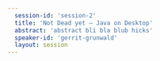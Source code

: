 ```yaml
---
  session-id: 'session-2'
  title: 'Not Dead yet – Java on Desktop'
  abstract: 'abstract bli bla blub hicks'
  speaker-id: 'gerrit-grunwald'
  layout: session
---
```

